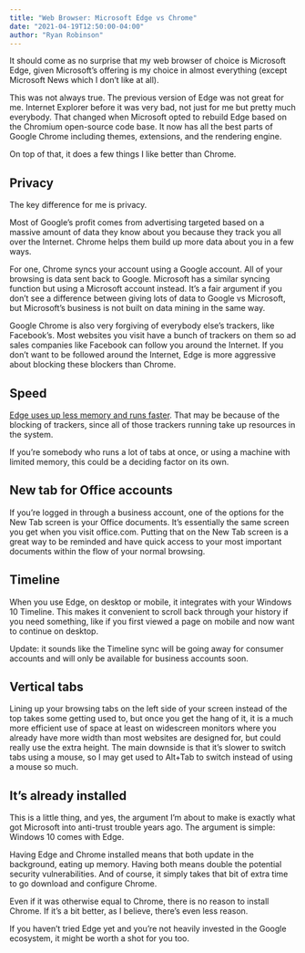 ```yaml
---
title: "Web Browser: Microsoft Edge vs Chrome"
date: "2021-04-19T12:50:00-04:00"
author: "Ryan Robinson"
---
```


It should come as no surprise that my web browser of choice is Microsoft Edge, given Microsoft’s offering is my choice in almost everything (except Microsoft News which I don’t like at all).

This was not always true. The previous version of Edge was not great for me. Internet Explorer before it was very bad, not just for me but pretty much everybody. That changed when Microsoft opted to rebuild Edge based on the Chromium open-source code base. It now has all the best parts of Google Chrome including themes, extensions, and the rendering engine.

On top of that, it does a few things I like better than Chrome.

## Privacy

The key difference for me is privacy.

Most of Google’s profit comes from advertising targeted based on a massive amount of data they know about you because they track you all over the Internet. Chrome helps them build up more data about you in a few ways.

For one, Chrome syncs your account using a Google account. All of your browsing is data sent back to Google. Microsoft has a similar syncing function but using a Microsoft account instead. It’s a fair argument if you don’t see a difference between giving lots of data to Google vs Microsoft, but Microsoft’s business is not built on data mining in the same way.

Google Chrome is also very forgiving of everybody else’s trackers, like Facebook’s. Most websites you visit have a bunch of trackers on them so ad sales companies like Facebook can follow you around the Internet. If you don’t want to be followed around the Internet, Edge is more aggressive about blocking these blockers than Chrome.

## Speed

[Edge uses up less memory and runs faster](https://www.tomsguide.com/news/chrome-firefox-edge-ram-comparison). That may be because of the blocking of trackers, since all of those trackers running take up resources in the system.

If you’re somebody who runs a lot of tabs at once, or using a machine with limited memory, this could be a deciding factor on its own.

## New tab for Office accounts

If you’re logged in through a business account, one of the options for the New Tab screen is your Office documents. It’s essentially the same screen you get when you visit office.com. Putting that on the New Tab screen is a great way to be reminded and have quick access to your most important documents within the flow of your normal browsing.

## Timeline

When you use Edge, on desktop or mobile, it integrates with your Windows 10 Timeline. This makes it convenient to scroll back through your history if you need something, like if you first viewed a page on mobile and now want to continue on desktop.

Update: it sounds like the Timeline sync will be going away for consumer accounts and will only be available for business accounts soon.

## Vertical tabs

Lining up your browsing tabs on the left side of your screen instead of the top takes some getting used to, but once you get the hang of it, it is a much more efficient use of space at least on widescreen monitors where you already have more width than most websites are designed for, but could really use the extra height. The main downside is that it’s slower to switch tabs using a mouse, so I may get used to Alt+Tab to switch instead of using a mouse so much.

## It’s already installed

This is a little thing, and yes, the argument I’m about to make is exactly what got Microsoft into anti-trust trouble years ago. The argument is simple: Windows 10 comes with Edge.

Having Edge and Chrome installed means that both update in the background, eating up memory. Having both means double the potential security vulnerabilities. And of course, it simply takes that bit of extra time to go download and configure Chrome.

Even if it was otherwise equal to Chrome, there is no reason to install Chrome. If it’s a bit better, as I believe, there’s even less reason.

If you haven’t tried Edge yet and you’re not heavily invested in the Google ecosystem, it might be worth a shot for you too.
